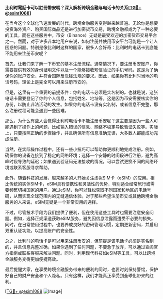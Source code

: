**比利时電話卡可以註冊幣安嗎？深入解析跨境金融与电话卡的关系[[TG💪+ @esim1088](https://t.me/s/esim1088)]**

在当今这个全球化飞速发展的时代，跨境金融服务变得越来越普遍。无论你是想要投资海外资产、购买国际商品还是进行加密货币交易，跨境金融都成为了一种必要的工具。而在这些服务中，币安（Binance）无疑是最受欢迎的加密货币交易平台之一。然而，对于许多非本地用户来说，如何注册并使用币安平台可能是一个让人困惑的问题。特别是像比利时这样的国家，很多人会好奇：比利时的电话卡到底能不能用来注册币安呢？

首先，让我们来了解一下币安的基本注册流程。通常情况下，要注册币安账户，你需要提供有效的身份证明文件以及一个能够接收短信验证的手机号码。这是为了确保你的账户安全，并符合国际反洗钱法规的要求。因此，如果你有比利时当地的电话号码，理论上是完全可以用来注册币安的。

但是，这里有一个重要的前提条件：你的电话卡必须是实名制的。也就是说，这张电话卡需要登记了你的个人信息，包括姓名、地址等。这是因为币安需要核实你的身份，以防止非法活动的发生。如果你的电话卡没有实名制，或者信息不完整，那么注册过程可能会遇到一些困难。

那么，为什么有些人会觉得比利时电话卡不能注册币安呢？这主要是因为一些人可能遇到了操作上的问题，比如输入错误的信息、网络不稳定导致验证失败等。实际上，只要按照正确的步骤操作，并且确保所有信息准确无误，大多数人都能成功完成注册。

当然，在实际操作过程中，还有一些小技巧可以帮助你更顺利地完成注册。例如，确保你的设备连接到了稳定的网络环境；选择一个安静的时间段进行注册，避免高峰时段导致的延迟；如果遇到验证码无法接收的情况，可以尝试更换不同的网络环境或联系客服寻求帮助。

此外，随着科技的发展，越来越多的人开始关注虚拟SIM卡（eSIM）的应用。相比传统的实体SIM卡，eSIM具有便携性和灵活性的优势，特别适合经常旅行或需要频繁切换国家的用户。通过eSIM，你可以轻松获取不同国家和地区的电话号码，从而实现全球范围内的无缝通信体验。对于那些希望注册币安或其他跨境金融服务的人来说，eSIM无疑是一个非常实用的选择。

不过，尽管技术手段为我们提供了便利，但在使用这些工具时也需要注意安全问题。例如，选择正规渠道获取eSIM服务，避免因信息泄露而遭受不必要的损失。同时，在日常使用过程中，也要养成良好的密码管理习惯，定期更新密码，并启用双重认证功能，以提高账户的安全性。

总之，比利时的电话卡是可以用来注册币安的，但前提是该电话卡必须是实名制的，并且信息完整准确。如果你遇到了任何问题，不要急于放弃，可以通过查阅官方指南或联系客服来解决问题。同时，利用现代科技如eSIM等工具，可以让跨境金融服务变得更加便捷高效。

最后提醒大家，在享受跨境金融服务带来的便利的同时，也要时刻保持警惕，保护好自己的财产安全和个人隐私。只有这样，我们才能真正享受到全球化带来的红利。

[[TG💪+ @esim1088](https://t.me/s/esim1088) ![Image](https://i.postimg.cc/4NQfJmqS/Snipaste-2025-05-13-00-14-12.png)]